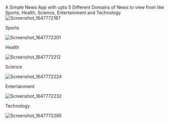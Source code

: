 A Simple News App with upto 5 Different Domains of News to view from like Sports, Health, Science, Entertainment and Technology
![Screenshot_1647772187](https://user-images.githubusercontent.com/89131980/159159033-b493e40e-ce98-40fa-a918-feb0a9238983.png)

Sports

![Screenshot_1647772201](https://user-images.githubusercontent.com/89131980/159159034-bfaebb30-42ee-4129-833d-744ae1a7192f.png)

Health

![Screenshot_1647772212](https://user-images.githubusercontent.com/89131980/159159036-f60ae5de-1312-46eb-bd7c-ae413bcfb697.png)

Science

![Screenshot_1647772224](https://user-images.githubusercontent.com/89131980/159159039-7705803e-1cf0-4e4b-bd7b-968cf823eda1.png)

Entertainment

![Screenshot_1647772232](https://user-images.githubusercontent.com/89131980/159159041-a168618d-bcc7-40ee-8d49-98be245666d2.png)

Technology

![Screenshot_1647772265](https://user-images.githubusercontent.com/89131980/159159042-6f8b0bba-0381-4121-be2d-4329d5ced77a.png)


